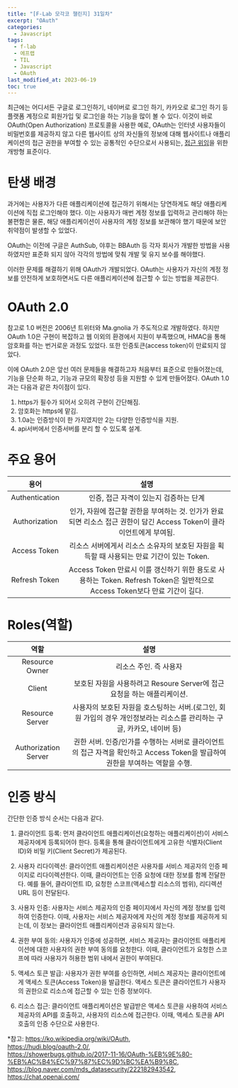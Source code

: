 ```yaml
---
title: "[F-Lab 모각코 챌린지] 31일차"
excerpt: "OAuth"
categories:
  - Javascript
tags:
  - f-lab
  - 에프랩
  - TIL
  - Javascript
  - OAuth
last_modified_at: 2023-06-19
toc: true
---
```


최근에는 어디서든 구글로 로그인하기, 네이버로 로그인 하기, 카카오로 로그인 하기 등 플랫폼 계정으로 회원가입 및 로그인을 하는 기능을 많이 볼 수 있다. 이것이 바로 OAuth(Open Authorization) 프로토콜을 사용한 예로, OAuth는 인터넷 사용자들이 비밀번호를 제공하지 않고 다른 웹사이트 상의 자신들의 정보에 대해 웹사이트나 애플리케이션의 접근 권한을 부여할 수 있는 공통적인 수단으로서 사용되는, <u>접근 위임</u>을 위한 개방형 표준이다.

# 탄생 배경

과거에는 사용자가 다른 애플리케이션에 접근하기 위해서는 당연하게도 해당 애플리케이션에 직접 로그인해야 했다. 이는 사용자가 매번 계정 정보를 입력하고 관리해야 하는 불편함은 물론, 해당 애플리케이션이 사용자의 계정 정보를 보관해야 했기 때문에 보안 취약점이 발생할 수 있었다.

OAuth는 이전에 구글은 AuthSub, 야후는 BBAuth 등 각자 회사가 개발한 방법을 사용하였지만 표준화 되지 않아 각각의 방법에 맞춰 개발 및 유지 보수를 해야했다.

이러한 문제를 해결하기 위해 OAuth가 개발되었다. OAuth는 사용자가 자신의 계정 정보를 안전하게 보호하면서도 다른 애플리케이션에 접근할 수 있는 방법을 제공한다.

# OAuth 2.0

참고로 1.0 버전은 2006년 트위터와 Ma.gnolia 가 주도적으로 개발하였다. 하지만 OAuth 1.0은 구현이 복잡하고 웹 이외의 환경에서 지원이 부족했으며, HMAC을 통해 암호화를 하는 번거로운 과정도 있었다. 또한 인증토큰(access token)이 만료되지 않았다.

이에 OAuth 2.0은 앞선 여러 문제들을 해결하고자 처음부터 표준으로 만들어졌는데, 기능을 단순화 하고, 기능과 규모의 확장성 등을 지원할 수 있게 만들어졌다. OAuth 1.0과는 다음과 같은 차이점이 있다.

1. https가 필수가 되어서 오히려 구현이 간단해짐.
2. 암호화는 https에 맡김.
3. 1.0a는 인증방식이 한 가지였지만 2는 다양한 인증방식을 지원.
4. api서버에서 인증서버를 분리 할 수 있도록 설계.

# 주요 용어

|      용어      |                                                            설명                                                             |
| :------------: | :-------------------------------------------------------------------------------------------------------------------------: |
| Authentication |                                           인증, 접근 자격이 있는지 검증하는 단계                                            |
| Authorization  |    인가, 자원에 접근할 권한을 부여하는 것. 인가가 완료되면 리소스 접근 권한이 담긴 Access Token이 클라이언트에게 부여됨.    |
|  Access Token  |                 리소스 서버에게서 리소스 소유자의 보호된 자원을 획득할 때 사용되는 만료 기간이 있는 Token.                  |
| Refresh Token  | Access Token 만료시 이를 갱신하기 위한 용도로 사용하는 Token. Refresh Token은 일반적으로 Access Token보다 만료 기간이 길다. |

# Roles(역할)

|         역할         |                                                             설명                                                              |
| :------------------: | :---------------------------------------------------------------------------------------------------------------------------: |
|    Resource Owner    |                                                    리소스 주인. 즉 사용자                                                     |
|        Client        |                           보호된 자원을 사용하려고 Resoure Server에 접근 요청을 하는 애플리케이션.                            |
|   Resource Server    |   사용자의 보호된 자원을 호스팅하는 서버.(로그인, 회원 가입의 경우 개인정보라는 리소스를 관리하는 구글, 카카오, 네이버 등)    |
| Authorization Server | 권한 서버. 인증/인가를 수행하는 서버로 클라이언트의 접근 자격을 확인하고 Access Token을 발급하여 권한을 부여하는 역할을 수행. |

# 인증 방식

간단한 인증 방식 순서는 다음과 같다.

1. 클라이언트 등록: 먼저 클라이언트 애플리케이션(요청하는 애플리케이션)이 서비스 제공자에게 등록되어야 한다. 등록을 통해 클라이언트에게 고유한 식별자(Client ID)와 비밀 키(Client Secret)가 제공된다.

2. 사용자 리다이렉션: 클라이언트 애플리케이션은 사용자를 서비스 제공자의 인증 페이지로 리다이렉션한다. 이때, 클라이언트는 인증 요청에 대한 정보를 함께 전달한다. 예를 들어, 클라이언트 ID, 요청한 스코프(액세스할 리소스의 범위), 리디렉션 URL 등이 전달된다.

3. 사용자 인증: 사용자는 서비스 제공자의 인증 페이지에서 자신의 계정 정보를 입력하여 인증한다. 이때, 사용자는 서비스 제공자에게 자신의 계정 정보를 제공하게 되는데, 이 정보는 클라이언트 애플리케이션과 공유되지 않는다.

4. 권한 부여 동의: 사용자가 인증에 성공하면, 서비스 제공자는 클라이언트 애플리케이션에 대한 사용자의 권한 부여 동의를 요청한다. 이때, 클라이언트가 요청한 스코프에 따라 사용자가 허용한 범위 내에서 권한이 부여된다.

5. 액세스 토큰 발급: 사용자가 권한 부여를 승인하면, 서비스 제공자는 클라이언트에게 액세스 토큰(Access Token)을 발급한다. 액세스 토큰은 클라이언트가 사용자의 권한으로 리소스에 접근할 수 있는 인증 정보이다.

6. 리소스 접근: 클라이언트 애플리케이션은 발급받은 액세스 토큰을 사용하여 서비스 제공자의 API를 호출하고, 사용자의 리소스에 접근한다. 이때, 액세스 토큰을 API 호출의 인증 수단으로 사용한다.

\*참고: <https://ko.wikipedia.org/wiki/OAuth>,  
<https://hudi.blog/oauth-2.0/>,  
<https://showerbugs.github.io/2017-11-16/OAuth-%EB%9E%80-%EB%AC%B4%EC%97%87%EC%9D%BC%EA%B9%8C>,  
<https://blog.naver.com/mds_datasecurity/222182943542>,  
<https://chat.openai.com/>
